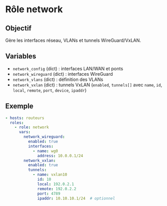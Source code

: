 # Rôle network

## Objectif
Gère les interfaces réseau, VLANs et tunnels WireGuard/VxLAN.

## Variables
- `network_config` (dict) : interfaces LAN/WAN et ponts
- `network_wireguard` (dict) : interfaces WireGuard
- `network_vlans` (dict) : définition des VLANs
- `network_vxlan` (dict) : tunnels VxLAN (`enabled`, `tunnels[]` avec `name`, `id`, `local`, `remote`, `port`, `device`, `ipaddr`)

## Exemple
```yaml
- hosts: routeurs
  roles:
    - role: network
      vars:
        network_wireguard:
          enabled: true
          interfaces:
            - name: wg0
              address: 10.0.0.1/24
        network_vxlan:
          enabled: true
          tunnels:
            - name: vxlan10
              id: 10
              local: 192.0.2.1
              remote: 192.0.2.2
              port: 4789
              ipaddr: 10.10.10.1/24  # optionnel
```
